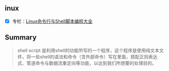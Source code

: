 ## inux 

- [x] 专栏：[Linux命令行与Shell脚本编程大全](http://www.imooc.com/read/39)



## Summary

> shell script 是利用shell的功能所写的一个程序，这个程序是使用纯文本文件，将一些shell的语法和命令（含外部命令）写在里面，搭配正则表达式、管道命令与数据流重定向等功能，以达到我们所想要的处理目的。

